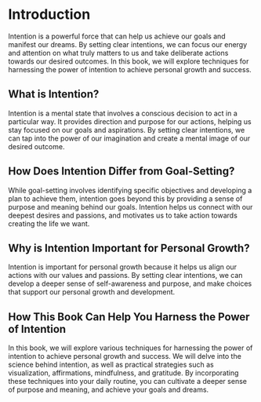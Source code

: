 Introduction
============

Intention is a powerful force that can help us achieve our goals and manifest our dreams. By setting clear intentions, we can focus our energy and attention on what truly matters to us and take deliberate actions towards our desired outcomes. In this book, we will explore techniques for harnessing the power of intention to achieve personal growth and success.

What is Intention?
------------------

Intention is a mental state that involves a conscious decision to act in a particular way. It provides direction and purpose for our actions, helping us stay focused on our goals and aspirations. By setting clear intentions, we can tap into the power of our imagination and create a mental image of our desired outcome.

How Does Intention Differ from Goal-Setting?
--------------------------------------------

While goal-setting involves identifying specific objectives and developing a plan to achieve them, intention goes beyond this by providing a sense of purpose and meaning behind our goals. Intention helps us connect with our deepest desires and passions, and motivates us to take action towards creating the life we want.

Why is Intention Important for Personal Growth?
-----------------------------------------------

Intention is important for personal growth because it helps us align our actions with our values and passions. By setting clear intentions, we can develop a deeper sense of self-awareness and purpose, and make choices that support our personal growth and development.

How This Book Can Help You Harness the Power of Intention
---------------------------------------------------------

In this book, we will explore various techniques for harnessing the power of intention to achieve personal growth and success. We will delve into the science behind intention, as well as practical strategies such as visualization, affirmations, mindfulness, and gratitude. By incorporating these techniques into your daily routine, you can cultivate a deeper sense of purpose and meaning, and achieve your goals and dreams.
